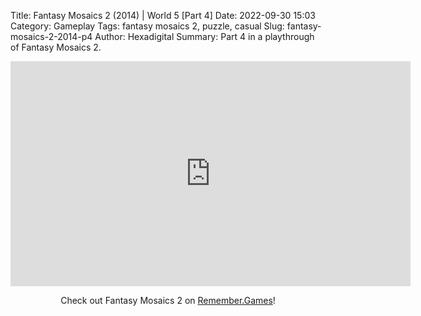 Title: Fantasy Mosaics 2 (2014) | World 5 [Part 4]
Date: 2022-09-30 15:03
Category: Gameplay
Tags: fantasy mosaics 2, puzzle, casual
Slug: fantasy-mosaics-2-2014-p4
Author: Hexadigital
Summary: Part 4 in a playthrough of Fantasy Mosaics 2.

<center><iframe src="https://www.youtube.com/embed/AyT6vVit5n4?feature=oembed" allow="accelerometer; autoplay; encrypted-media; gyroscope; picture-in-picture" width="640" height="360" frameborder="0"></iframe>

Check out Fantasy Mosaics 2 on [Remember.Games](https://remember.games/game/6395/fantasy-mosaics-2/)!</center>